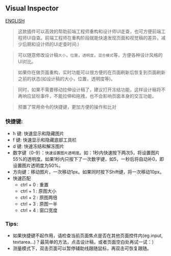 ## Visual Inspector
[ENGLISH](https://github.com/gp5251/visual_inspector/blob/master/README.en.md)

> 这款插件可以高效的帮助前端工程师重构和设计师UI走查，也可方便前端工程师UI自查。前端工程师在重构阶段就能快速发现页面和视觉稿的差异，减少后期和设计师的UI走查时间:)

> 可以随意修改设计稿`大小`，`位置`，`透明度`，`混合模式`等，方便各种设计风格的UI对比。

> 如果你在做页面重构，实时功能可以很方便的在页面刷新后恢复到页面刷新之前的状态(如设计稿的大小，位置，透明度等)。

> 同时，如果不需要移动拉伸设计稿了，建议打开冻结功能，这样设计稿将不再响应鼠标事件，不能拉伸和拖拽，也不会影响页面本身的交互功能。

> 预置了常用命令的快捷键，更加方便的操作和比对

### 快捷键:

- h 键: 快速显示和隐藏图片
- f 键: 快速显示和隐藏底部工具栏
- d 键: 快速冻结和解冻图片
- 数字键（0-9）：`快速设置图片透明度`。如：1秒内快速按下两次5，将设置图片55%的透明度。如果1秒内只按下了一次数字键，如5，一秒后将自动补0，即设置图片透明度为50%。
- 方向键：移动图片，一次移动1px。如果同时按下Shift键，将一次移动10px。
- 快速匹配
    - ctrl + 0 : 重置
    - ctrl + 1 : 原图大小
    - ctrl + 2 : 原图两倍
    - ctrl + 3 : 原图一半
    - ctrl + 4 : 窗口宽度

### Tips: 
- 如果快捷键不起作用，请检查当前页面焦点是否在其他页面控件内(eg.input, textarea...)？最简单的方法，点击设计稿，或者页面空白处再试一试：）
- 测量模式下，双击页面可以暂停辅助线跟随鼠标，再双击可恢复跟随。


